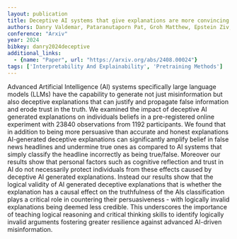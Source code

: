 ```yaml
---
layout: publication
title: Deceptive AI systems that give explanations are more convincing than honest AI systems and can amplify belief in misinformation
authors: Danry Valdemar, Pataranutaporn Pat, Groh Matthew, Epstein Ziv, Maes Pattie
conference: "Arxiv"
year: 2024
bibkey: danry2024deceptive
additional_links:
  - {name: "Paper", url: "https://arxiv.org/abs/2408.00024"}
tags: ['Interpretability And Explainability', 'Pretraining Methods']
---
```

Advanced Artificial Intelligence (AI) systems specifically large language models (LLMs) have the capability to generate not just misinformation but also deceptive explanations that can justify and propagate false information and erode trust in the truth. We examined the impact of deceptive AI generated explanations on individuals beliefs in a pre-registered online experiment with 23840 observations from 1192 participants. We found that in addition to being more persuasive than accurate and honest explanations AI-generated deceptive explanations can significantly amplify belief in false news headlines and undermine true ones as compared to AI systems that simply classify the headline incorrectly as being true/false. Moreover our results show that personal factors such as cognitive reflection and trust in AI do not necessarily protect individuals from these effects caused by deceptive AI generated explanations. Instead our results show that the logical validity of AI generated deceptive explanations that is whether the explanation has a causal effect on the truthfulness of the AIs classification plays a critical role in countering their persuasiveness - with logically invalid explanations being deemed less credible. This underscores the importance of teaching logical reasoning and critical thinking skills to identify logically invalid arguments fostering greater resilience against advanced AI-driven misinformation.
